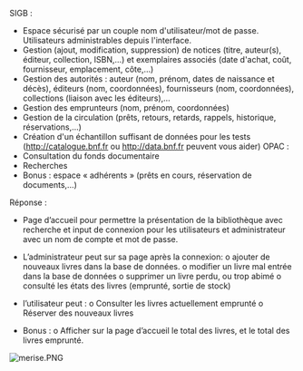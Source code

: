 SIGB : 

-	Espace sécurisé par un couple nom d'utilisateur/mot de passe. Utilisateurs administrables depuis l'interface.
-	Gestion (ajout, modification, suppression) de notices (titre, auteur(s), éditeur, collection, ISBN,…) et exemplaires associés (date d'achat, coût, fournisseur, emplacement, côte,…)
-	Gestion des autorités : auteur (nom, prénom, dates de naissance et décès), éditeurs (nom, coordonnées), fournisseurs (nom, coordonnées), collections (liaison avec les éditeurs),…
-	Gestion des emprunteurs (nom, prénom, coordonnées)
-	Gestion de la circulation (prêts, retours, retards, rappels, historique, réservations,…)
-	Création d'un échantillon suffisant de données pour les tests (http://catalogue.bnf.fr ou http://data.bnf.fr peuvent vous aider)
OPAC :
-	Consultation du fonds documentaire
-	Recherches
-	Bonus : espace « adhérents » (prêts en cours, réservation de documents,…)

Réponse :

-	Page d’accueil pour permettre la présentation de la bibliothèque avec recherche et input de connexion pour les utilisateurs et administrateur avec un nom de compte et mot de passe.
-	L’administrateur peut sur sa page après la connexion:
o	 ajouter de nouveaux livres dans la base de données.
o	modifier un livre mal entrée dans la base de données
o	supprimer un livre perdu, ou trop abimé
o	consulté les états des livres (emprunté, sortie de stock)
-	l’utilisateur peut :
o	Consulter les livres actuellement emprunté
o	Réserver des nouveaux livres


-	Bonus :
o	Afficher sur la page d’accueil le total des livres, et le total des livres emprunté. 




![merise.PNG](https://bitbucket.org/repo/gp4d7g/images/4075100777-merise.PNG)